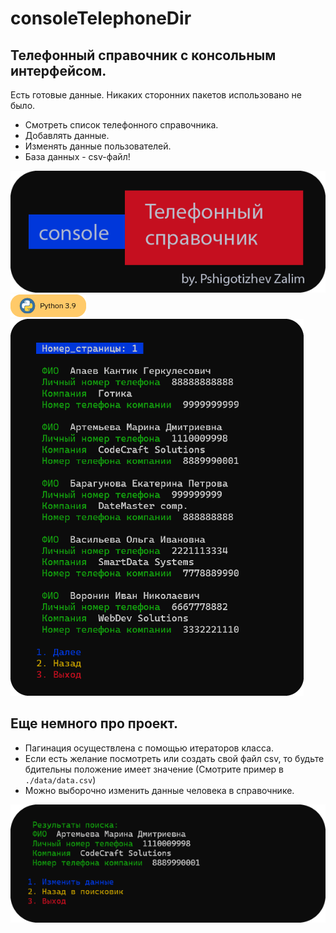 # consoleTelephoneDir
Телефонный справочник с консольным интерфейсом.
---
Есть готовые данные. Никаких сторонних пакетов использовано не было.
- Смотреть список телефонного справочника.
- Добавлять данные.
- Изменять данные пользователей.
- База данных - csv-файл!


![](https://github.com/zalimpshigotizhev/consoleTelephoneDir/blob/main/data/picture/intro.png)
![](https://github.com/zalimpshigotizhev/consoleTelephoneDir/blob/main/data/picture/python39.png)
![](https://github.com/zalimpshigotizhev/consoleTelephoneDir/blob/main/data/picture/list_persons.png)
## Еще немного про проект.
- Пагинация осуществлена с помощью итераторов класса.
- Если есть желание посмотреть или создать свой файл csv, то будьте бдительны положение имеет значение (Смотрите пример в `./data/data.csv`)
- Можно выборочно изменить данные человека в справочнике.

![](https://github.com/zalimpshigotizhev/consoleTelephoneDir/blob/main/data/picture/get_person.png)
